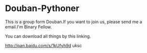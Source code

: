 # Douban-Pythoner
This is a group form Douban.If you want to join us, please send me a email.I'm Binary Fellow.

You can download all things by this linking.

http://pan.baidu.com/s/1kUfyh9d 
uksc
